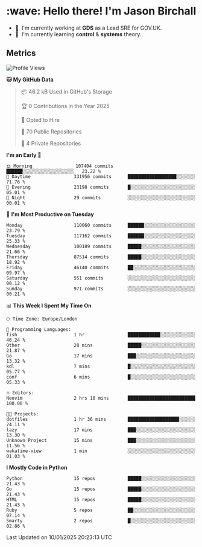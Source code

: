 <h1 align="left" id="jason-title">:wave: Hello there! I'm Jason Birchall</h1>

- :office: &nbsp;I'm currently working at **GDS** as a Lead SRE for GOV.UK.
- :seedling: &nbsp;I’m currently learning **control** & **systems** theory.

<h2>Metrics</h2>

<!--START_SECTION:waka-->
![Profile Views](http://img.shields.io/badge/Profile%20Views-6-blue)

**🐱 My GitHub Data** 

> 📦 46.2 kB Used in GitHub's Storage 
 > 
> 🏆 0 Contributions in the Year 2025
 > 
> 💼 Opted to Hire
 > 
> 📜 70 Public Repositories 
 > 
> 🔑 4 Private Repositories 
 > 
**I'm an Early 🐤** 

```text
🌞 Morning                107404 commits      ██████░░░░░░░░░░░░░░░░░░░   23.22 % 
🌆 Daytime                331956 commits      ██████████████████░░░░░░░   71.76 % 
🌃 Evening                23198 commits       █░░░░░░░░░░░░░░░░░░░░░░░░   05.01 % 
🌙 Night                  29 commits          ░░░░░░░░░░░░░░░░░░░░░░░░░   00.01 % 
```
📅 **I'm Most Productive on Tuesday** 

```text
Monday                   110060 commits      ██████░░░░░░░░░░░░░░░░░░░   23.79 % 
Tuesday                  117162 commits      ██████░░░░░░░░░░░░░░░░░░░   25.33 % 
Wednesday                100189 commits      █████░░░░░░░░░░░░░░░░░░░░   21.66 % 
Thursday                 87514 commits       █████░░░░░░░░░░░░░░░░░░░░   18.92 % 
Friday                   46140 commits       ██░░░░░░░░░░░░░░░░░░░░░░░   09.97 % 
Saturday                 551 commits         ░░░░░░░░░░░░░░░░░░░░░░░░░   00.12 % 
Sunday                   971 commits         ░░░░░░░░░░░░░░░░░░░░░░░░░   00.21 % 
```


📊 **This Week I Spent My Time On** 

```text
🕑︎ Time Zone: Europe/London

💬 Programming Languages: 
fish                     1 hr                ████████████░░░░░░░░░░░░░   46.24 % 
Other                    28 mins             █████░░░░░░░░░░░░░░░░░░░░   21.87 % 
Go                       17 mins             ███░░░░░░░░░░░░░░░░░░░░░░   13.32 % 
kdl                      7 mins              █░░░░░░░░░░░░░░░░░░░░░░░░   05.77 % 
conf                     6 mins              █░░░░░░░░░░░░░░░░░░░░░░░░   05.33 % 

🔥 Editors: 
Neovim                   2 hrs 10 mins       █████████████████████████   100.00 % 

🐱‍💻 Projects: 
dotfiles                 1 hr 36 mins        ███████████████████░░░░░░   74.11 % 
lazy                     17 mins             ███░░░░░░░░░░░░░░░░░░░░░░   13.30 % 
Unknown Project          15 mins             ███░░░░░░░░░░░░░░░░░░░░░░   11.56 % 
wakatime-view            1 min               ░░░░░░░░░░░░░░░░░░░░░░░░░   01.03 % 
```

**I Mostly Code in Python** 

```text
Python                   15 repos            █████░░░░░░░░░░░░░░░░░░░░   21.43 % 
Go                       15 repos            █████░░░░░░░░░░░░░░░░░░░░   21.43 % 
HTML                     15 repos            █████░░░░░░░░░░░░░░░░░░░░   21.43 % 
Ruby                     5 repos             ██░░░░░░░░░░░░░░░░░░░░░░░   07.14 % 
Smarty                   2 repos             █░░░░░░░░░░░░░░░░░░░░░░░░   02.86 % 
```




 Last Updated on 10/01/2025 20:23:13 UTC
<!--END_SECTION:waka-->

<!-- links -->

[issues page]: https://github.com/jasonBirchall/jasonBirchall/issues "jasonBirchall/issues"
